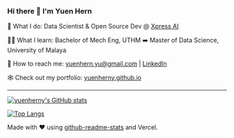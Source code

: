 ### Hi there 👋 I'm Yuen Hern

💼 What I do: Data Scientist & Open Source Dev @ [Xpress AI](https://github.com/XpressAI)

👨‍🎓 What I learn: Bachelor of Mech Eng, UTHM :arrow_right: Master of Data Science, University of Malaya

📧 How to reach me: yuenhern.yu@gmail.com | [LinkedIn](https://www.linkedin.com/in/yuenhernyu/) 

🕸️ Check out my portfolio: [yuenherny.github.io](https://yuenherny.github.io)

---

[![yuenherny's GitHub stats](https://github-readme-stats-tan-phi.vercel.app/api?username=yuenherny&count_private=true&layout=compact&theme=gotham)](https://github.com/yuenherny/github-readme-stats)

[![Top Langs](https://github-readme-stats-tan-phi.vercel.app/api/top-langs/?username=yuenherny&count_private=false@langs_count=8&layout=compact&theme=gotham)](https://github.com/yuenherny/github-readme-stats)

Made with ❤️ using [github-readme-stats](https://github.com/anuraghazra/github-readme-stats) and Vercel.

<!--
**yuenherny/yuenherny** is a ✨ _special_ ✨ repository because its `README.md` (this file) appears on your GitHub profile.

Here are some ideas to get you started:

- 🔭 I’m currently working on ...
- 🌱 I’m currently learning ...
- 👯 I’m looking to collaborate on ...
- 🤔 I’m looking for help with ...
- 💬 Ask me about ...
- 📫 How to reach me: ...
- 😄 Pronouns: ...
- ⚡ Fun fact: ...
-->
